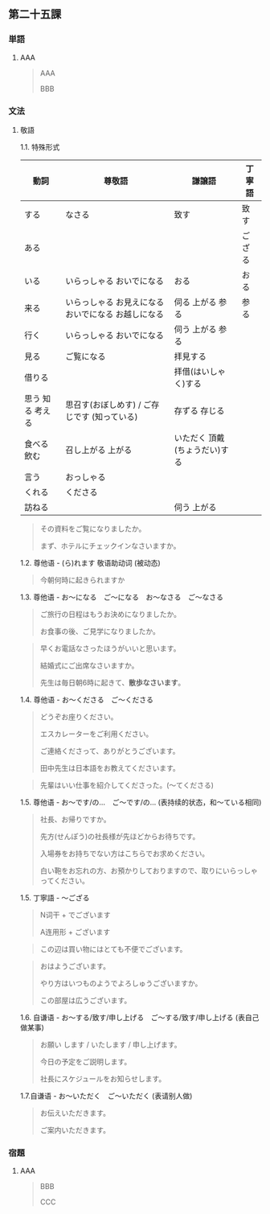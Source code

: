 ## 第二十五課

### 単語

1. AAA

    > AAA
    >
    > BBB

### 文法

1. 敬語

    1.1. 特殊形式

    | 動詞             | 尊敬語                                              | 謙譲語                        | 丁寧語 |
    |------------------|-----------------------------------------------------|-------------------------------|--------|
    | する             | なさる                                              | 致す                          | 致す   |
    | ある             |                                                     |                               | ござる |
    | いる             | いらっしゃる おいでになる                           | おる                          | おる   |
    | 来る             | いらっしゃる お見えになる おいでになる お越しになる | 伺る 上がる 参る              | 参る   |
    | 行く             | いらっしゃる おいでになる                           | 伺う 上がる 参る              |        |
    | 見る             | ご覧になる                                          | 拝見する                      |        |
    | 借りる           |                                                     | 拝借(はいしゃく)する          |        |
    | 思う 知る 考える | 思召す(おぼしめす) / ご存じです (知っている)                                  | 存ずる 存じる                 |        |
    | 食べる 飲む      | 召し上がる 上がる                                   | いただく 頂戴(ちょうだい)する |        |
    | 言う             | おっしゃる                                          |                               |        |
    | くれる           | くださる                                            |                               |        |
    | 訪ねる           |                                                     | 伺う 上がる                   |        |


    > その資料をご覧になりましたか。
    >
    > まず、ホテルにチェックインなさいますか。

    1.2. 尊他语 - (ら)れます 敬语助动词 (被动态)

    > 今朝何時に起きられますか

    1.3. 尊他语 - お～になる　ご～になる　お～なさる　ご～なさる

    > ご旅行の日程はもうお決めになりましたか。
    >
    > お食事の後、ご見学になりましたか。
    
    > 早くお電話なさったほうがいいと思います。
    >
    > 結婚式にご出席なさいますか。
    >
    > 先生は毎日朝6時に起きて、**散歩なさいます**。

    1.4. 尊他语 - お～くださる　ご～くださる

    > どうぞお座りください。
    >
    > エスカレーターをご利用ください。
    >
    > ご連絡くださって、ありがとうございます。
    >
    > 田中先生は日本語をお教えてくださいます。

    > 先輩はいい仕事を紹介してくださった。(～てくださる)

    1.5. 尊他语 - お～です/の…　ご～です/の… (表持续的状态，和～ている相同)

    > 社長、お帰りですか。
    >
    > 先方(せんぽう)の社長様が先ほどからお待ちです。
    >
    > 入場券をお持ちでない方はこちらでお求めください。
    >
    > 白い鞄をお忘れの方、お預かりしておりますので、取りにいらっしゃってください。

    1.5. 丁寧語 - ～ござる

    > N词干 + でございます
    >
    > A连用形 + ございます

    > この辺は買い物にはとても不便でございます。
    
    > おはようございます。
    >
    > やり方はいつものようでよろしゅうございますか。
    >
    > この部屋は広うございます。

    1.6. 自谦语 - お～する/致す/申し上げる　ご～する/致す/申し上げる (表自己做某事)

    > お願い します / いたします / 申し上げます。
    >
    > 今日の予定をご説明します。
    >
    > 社長にスケジュールをお知らせします。

    1.7.自谦语 - お～いただく　ご～いただく (表请别人做)

    > お伝えいただきます。
    >
    > ご案内いただきます。

### 宿題

1. AAA

    > BBB
    >
    > CCC
